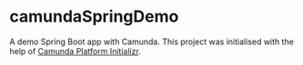 # camundaSpringDemo

A demo Spring Boot app with Camunda. This project was initialised with the help of [Camunda Platform Initializr](https://start.camunda.com/).
